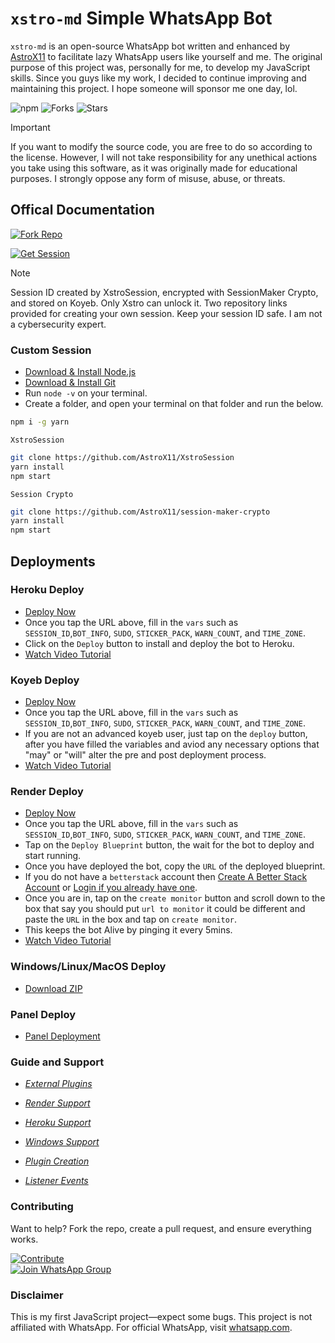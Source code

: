 # `xstro-md` Simple WhatsApp Bot

`xstro-md` is an open-source WhatsApp bot written and enhanced by [AstroX11](https://github.com/AstroX11) to facilitate lazy WhatsApp users like yourself and me. The original purpose of this project was, personally for me, to develop my JavaScript skills. Since you guys like my work, I decided to continue improving and maintaining this project. I hope someone will sponsor me one day, lol.

![npm](https://img.shields.io/npm/dm/xstro-utils)
![Forks](https://img.shields.io/github/forks/AstroX11/Xstro?style=social)
![Stars](https://img.shields.io/github/stars/AstroX11/Xstro?style=social)

> [!Important]
> If you want to modify the source code, you are free to do so according to the license. However, I will not take responsibility for any unethical actions you take using this software, as it was originally made for educational purposes. I strongly oppose any form of misuse, abuse, or threats.

## Offical Documentation

[![Fork Repo](https://img.shields.io/badge/Fork_Repo-black?style=for-the-badge&logo=github&logoColor=white)](https://github.com/AstroX11/Xstro/fork)  

[![Get Session](https://img.shields.io/badge/Get_Session-black?style=for-the-badge&logo=whatsapp&logoColor=white)](https://bit.ly/41mQBbY)

> [!Note]
> Session ID created by XstroSession, encrypted with SessionMaker Crypto, and stored on Koyeb. Only Xstro can unlock it. Two repository links provided for creating your own session. Keep your session ID safe. I am not a cybersecurity expert.

### Custom Session

* [Download & Install Node.js](https://nodejs.org/en)
* [Download & Install Git](https://git-scm.com/)
* Run `node -v` on your terminal.
* Create a folder, and open your terminal on that folder and run the below.

```bash
npm i -g yarn
```

`XstroSession`

```bash
git clone https://github.com/AstroX11/XstroSession
yarn install
npm start
```

`Session Crypto`

```bash
git clone https://github.com/AstroX11/session-maker-crypto
yarn install
npm start
```

## Deployments

### Heroku Deploy

* [Deploy Now](https://www.heroku.com/deploy?template=https://github.com/AstroX11/Xstro)
* Once you tap the URL above, fill in the `vars` such as `SESSION_ID`,`BOT_INFO`, `SUDO`, `STICKER_PACK`, `WARN_COUNT`, and `TIME_ZONE`.
* Click on the `Deploy` button to install and deploy the bot to Heroku.
* [Watch Video Tutorial]()

### Koyeb Deploy

* [Deploy Now](https://app.koyeb.com/services/deploy?type=git&builder=dockerfile&repository=https://github.com/AstroX11/Xstro&branch=master&name=xstro&env%5BSESSION_ID%5D=null&env%5BSUDO%5D=null&env%5BBOT_INFO%5D=αѕтяσχ11;χѕтяσ%20м∂&env%5BSTICKER_PACK%5D=мα∂є%20бу;χѕтяσ%20мυℓтι%20∂єνι¢є%20вσт&env%5BWARN_COUNT%5D=3&env%5BTIME_ZONE%5D=Africa/Lagos)
* Once you tap the URL above, fill in the `vars` such as `SESSION_ID`,`BOT_INFO`, `SUDO`, `STICKER_PACK`, `WARN_COUNT`, and `TIME_ZONE`.
* If you are not an advanced koyeb user, just tap on the `deploy` button, after you have filled the variables and aviod any necessary options that "may" or "will" alter the pre and post deployment process.
* [Watch Video Tutorial]()

### Render Deploy

* [Deploy Now](https://render.com/deploy?repo=https://github.com/AstroX11/Xstro)
* Once you tap the URL above, fill in the `vars` such as `SESSION_ID`,`BOT_INFO`, `SUDO`, `STICKER_PACK`, `WARN_COUNT`, and `TIME_ZONE`.
* Tap on the `Deploy Blueprint` button, the wait for the bot to deploy and start running.
* Once you have deployed the bot, copy the `URL` of the deployed blueprint.
* If you do not have a `betterstack` account then [Create A Better Stack Account](https://betterstack.com/users/sign-up) or [Login if you already have one](https://betterstack.com/users/sign-in#magic).
* Once you are in, tap on the `create monitor` button and scroll down to the box that say you should put `url to monitor` it could be different and paste the `URL` in the box and tap on `create monitor`.
* This keeps the bot Alive by pinging it every 5mins.
* [Watch Video Tutorial]()

### Windows/Linux/MacOS Deploy

* [Download ZIP](https://github.com/AstroX11/Xstro/archive/refs/heads/master.zip)

### Panel Deploy

* [Panel Deployment](https://github.com/AstroX11/Xstro/wiki/Panel-Support)

### Guide and Support

* _[External Plugins](https://github.com/AstroX11/Xstro/wiki/External-Plugins)_

* _[Render Support](https://github.com/AstroX11/Xstro/wiki/Render-Support)_

* _[Heroku Support](https://github.com/AstroX11/Xstro/wiki/Heroku-Support)_

* _[Windows Support](https://github.com/AstroX11/Xstro/wiki/Windows-Setup)_

* _[Plugin Creation](https://github.com/AstroX11/Xstro/wiki/Plugin-Creation)_

* _[Listener Events](https://github.com/AstroX11/Xstro/wiki/Create-Custom-Listener)_

### Contributing

Want to help? Fork the repo, create a pull request, and ensure everything works.

[![Contribute](https://img.shields.io/badge/CONTRIBUTE-black?style=for-the-badge&logo=github&logoColor=white)](https://github.com/AstroX11/Xstro/blob/master/.github/contributing.md)  
[![Join WhatsApp Group](https://img.shields.io/badge/Join_WhatsApp-black?style=for-the-badge&logo=whatsapp&logoColor=white)](https://chat.whatsapp.com/HIvICIvQ8hL4PmqBu7a2C6)

### Disclaimer

This is my first JavaScript project—expect some bugs. This project is not affiliated with WhatsApp. For official WhatsApp, visit [whatsapp.com](https://whatsapp.com).
